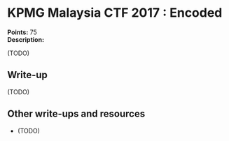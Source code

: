 # KPMG Malaysia CTF 2017 : Encoded

**Points:** 75   
**Description:**

(TODO)

## Write-up

(TODO)

## Other write-ups and resources

* (TODO)